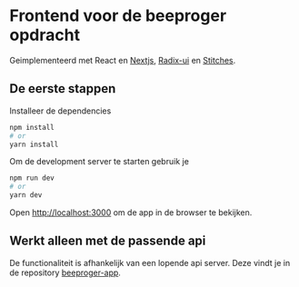 # Frontend voor de beeproger opdracht

Geimplementeerd met React en [Nextjs](https://nextjs.org), [Radix-ui](https://www.radix-ui.com) en [Stitches](https://www.stitches.dev). 

## De eerste stappen

Installeer de dependencies

```bash
npm install
# or
yarn install
```

Om de development server te starten gebruik je

```bash
npm run dev
# or
yarn dev
```

Open [http://localhost:3000](http://localhost:3000) om de app in de browser te bekijken.

## Werkt alleen met de passende api

De functionaliteit is afhankelijk van een lopende api server. Deze vindt je in de repository [beeproger-app](https://github.com/heinerbehrends/beeproger-app).

